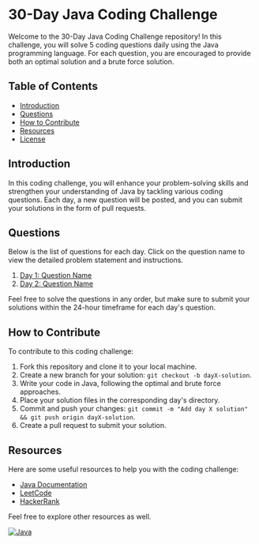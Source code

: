 # 30-Day Java Coding Challenge

Welcome to the 30-Day Java Coding Challenge repository! In this challenge, you will solve 5 coding questions daily using the Java programming language. For each question, you are encouraged to provide both an optimal solution and a brute force solution.

## Table of Contents
- [Introduction](#introduction)
- [Questions](#questions)
- [How to Contribute](#how-to-contribute)
- [Resources](#resources)
- [License](#license)

## Introduction
In this coding challenge, you will enhance your problem-solving skills and strengthen your understanding of Java by tackling various coding questions. Each day, a new question will be posted, and you can submit your solutions in the form of pull requests.

## Questions
Below is the list of questions for each day. Click on the question name to view the detailed problem statement and instructions.

1. [Day 1: Question Name](questions/day1-question-name.md)
2. [Day 2: Question Name](questions/day2-question-name.md)
<!--3. [Day 3: Question Name](questions/day3-question-name.md)
4. [Day 4: Question Name](questions/day4-question-name.md)
5. [Day 5: Question Name](questions/day5-question-name.md)
... and so on. -->

Feel free to solve the questions in any order, but make sure to submit your solutions within the 24-hour timeframe for each day's question.

## How to Contribute
To contribute to this coding challenge:

1. Fork this repository and clone it to your local machine.
2. Create a new branch for your solution: `git checkout -b dayX-solution`.
3. Write your code in Java, following the optimal and brute force approaches.
4. Place your solution files in the corresponding day's directory.
5. Commit and push your changes: `git commit -m "Add day X solution" && git push origin dayX-solution`.
6. Create a pull request to submit your solution.

## Resources
Here are some useful resources to help you with the coding challenge:

- [Java Documentation](https://docs.oracle.com/en/java/)
- [LeetCode](https://leetcode.com/problemset/all/)
- [HackerRank](https://www.hackerrank.com/domains/tutorials/10-days-of-statistics)

Feel free to explore other resources as well.

[![Java](https://img.shields.io/badge/Java-11+-blue.svg)](https://www.oracle.com/java/technologies/javase-jdk11-downloads.html)

